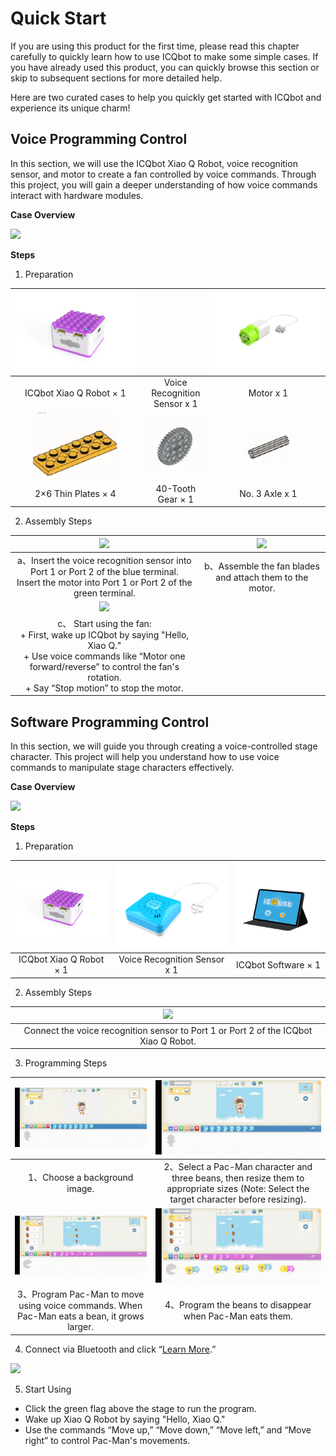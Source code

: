 # Quick Start

If you are using this product for the first time, please read this chapter carefully to quickly learn how to use ICQbot to make some simple cases. If you have already used this product, you can quickly browse this section or skip to subsequent sections for more detailed help.

Here are two curated cases to help you quickly get started with ICQbot and experience its unique charm!  

## Voice Programming Control  
In this section, we will use the ICQbot Xiao Q Robot, voice recognition sensor, and motor to create a fan controlled by voice commands. Through this project, you will gain a deeper understanding of how voice commands interact with hardware modules.  


**Case Overview**

![](img/QuickStart01.gif)



**Steps**

1. Preparation
   
| ![](img/QuickStart02.png) |  | ![](img/QuickStart04.png) |
| :---: | :---: | :---: |
| ICQbot Xiao Q Robot × 1 | Voice Recognition Sensor x 1 | Motor x 1 |
| ![](img/QuickStart05.png) | ![](img/QuickStart06.png) | ![](img/QuickStart07.png) |
|  2×6 Thin Plates  × 4 |  40-Tooth Gear  × 1 |  No. 3 Axle  x 1 |





2. Assembly Steps  

| ![](img/QuickStart08.gif) | ![](img/QuickStart09.gif) |
| :---: | :---: |
| a、Insert the voice recognition sensor into Port 1 or Port 2 of the blue terminal.<br/> Insert the motor into Port 1 or Port 2 of the green terminal.   | b、Assemble the fan blades and attach them to the motor.   |
| ![](img/QuickStart10.gif) | |
| c、 Start using the fan:  <br/>+ First, wake up ICQbot by saying "Hello, Xiao Q."<br/>+ Use voice commands like “Motor one forward/reverse” to control the fan's rotation.<br/>+ Say “Stop motion” to stop the motor. | |




## Software Programming Control  
In this section, we will guide you through creating a voice-controlled stage character. This project will help you understand how to use voice commands to manipulate stage characters effectively.  



**Case Overview**

![](img/QuickStart11.gif)

**Steps**

1. Preparation  

| ![](img/QuickStart12.png) | ![](img/QuickStart13.png) | ![](img/QuickStart14.png) |
| :---: | :---: | :---: |
| ICQbot Xiao Q Robot × 1 | Voice Recognition Sensor x 1 |  ICQbot Software  × 1 |


2. Assembly Steps  

| ![](img/QuickStart15.gif)  |
| :---: |
| Connect the voice recognition sensor to Port 1 or Port 2 of the ICQbot Xiao Q Robot. |


3. Programming Steps  

| ![](img/QuickStart16.gif) | ![](img/QuickStart17.gif) |
| :---: | :---: |
| 1、Choose a background image.   | 2、Select a Pac-Man character and three beans, then resize them to appropriate sizes (Note: Select the target character before resizing).   |
| ![](img/QuickStart18.gif)                                    | ![](img/QuickStart19.gif) |
| 3、Program Pac-Man to move using voice commands. When Pac-Man eats a bean, it grows larger.   | 4、Program the beans to disappear when Pac-Man eats them.   |


4. Connect via Bluetooth and click “[Learn More](https://www.yuque.com/crystal-vzc6k/cfl3ix/lzppy94ty3eofheo?singleDoc#%20《使用指南》).”

![](img/QuickStart20.gif)

5.  Start Using  
+ Click the green flag above the stage to run the program.
+ Wake up Xiao Q Robot by saying "Hello, Xiao Q."
+ Use the commands “Move up,” “Move down,” “Move left,” and “Move right” to control Pac-Man's movements.



